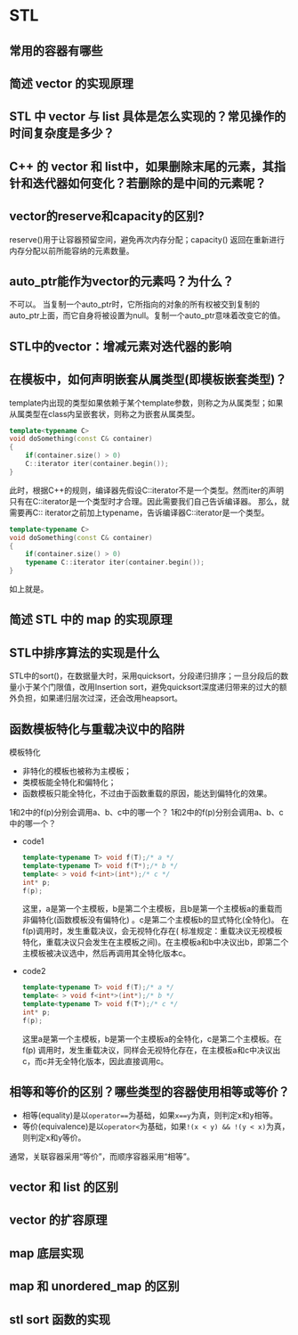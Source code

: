 # STL

## 常用的容器有哪些

## 简述 vector 的实现原理

## STL 中 vector 与 list 具体是怎么实现的？常见操作的时间复杂度是多少？

## C++ 的 vector 和 list中，如果删除末尾的元素，其指针和迭代器如何变化？若删除的是中间的元素呢？

## vector的reserve和capacity的区别?

reserve()用于让容器预留空间，避免再次内存分配；capacity() 返回在重新进行内存分配以前所能容纳的元素数量。

## auto_ptr能作为vector的元素吗？为什么？

不可以。 当复制一个auto_ptr时，它所指向的对象的所有权被交到复制的auto_ptr上面，而它自身将被设置为null。复制一个auto_ptr意味着改变它的值。

## STL中的vector：增减元素对迭代器的影响

## 在模板中，如何声明嵌套从属类型(即模板嵌套类型)？

template内出现的类型如果依赖于某个template参数，则称之为从属类型；如果从属类型在class内呈嵌套状，则称之为嵌套从属类型。

```cpp
template<typename C>
void doSomething(const C& container)
{
    if(container.size() > 0)
    C::iterator iter(container.begin());
}
```

此时，根据C++的规则，编译器先假设C::iterator不是一个类型。然而iter的声明只有在C::iterator是一个类型时才合理。因此需要我们自己告诉编译器。
那么，就需要再C::
iterator之前加上typename，告诉编译器C::iterator是一个类型。

```cpp
template<typename C>
void doSomething(const C& container)
{
    if(container.size() > 0)
    typename C::iterator iter(container.begin());
}
```

如上就是。

## 简述 STL 中的 map 的实现原理

## STL中排序算法的实现是什么

STL中的sort()，在数据量大时，采用quicksort，分段递归排序；一旦分段后的数量小于某个门限值，改用Insertion
sort，避免quicksort深度递归带来的过大的额外负担，如果递归层次过深，还会改用heapsort。

## 函数模板特化与重载决议中的陷阱

模板特化

* 非特化的模板也被称为主模板；
* 类模板能全特化和偏特化；
* 函数模板只能全特化，不过由于函数重载的原因，能达到偏特化的效果。

1和2中的f(p)分别会调用a、b、c中的哪一个？ 1和2中的f(p)分别会调用a、b、c中的哪一个？

* code1
    ```cpp
    template<typename T> void f(T);/* a */          
    template<typename T> void f(T*);/* b */         
    template< > void f<int>(int*);/* c */           
    int* p;                                         
    f(p);   
    ```

  这里，a是第一个主模板，b是第二个主模板，且b是第一个主模板a的重载而非偏特化(函数模板没有偏特化)
  。c是第二个主模板b的显式特化(全特化)。 在f(p)调用时，发生重载决议，会无视特化存在(
  标准规定：重载决议无视模板特化，重载决议只会发生在主模板之间)。在主模板a和b中决议出b，即第二个主模板被决议选中，然后再调用其全特化版本c。
* code2
    ```cpp
    template<typename T> void f(T);/* a */
    template< > void f<int*>(int*);/* b */
    template<typename T> void f(T*);/* c */
    int* p;
    f(p);
    ```
  这里a是第一个主模板，b是第一个主模板a的全特化，c是第二个主模板。在f(p)
  调用时，发生重载决议，同样会无视特化存在，在主模板a和c中决议出c，而c并无全特化版本，因此直接调用c。

## 相等和等价的区别？哪些类型的容器使用相等或等价？

* 相等(equality)是以`operator==`为基础，如果`x==y`为真，则判定x和y相等。
* 等价(equivalence)是以`operator<`为基础，如果`!(x < y) && !(y < x)`为真，则判定x和y等价。

通常，关联容器采用“等价”，而顺序容器采用“相等”。

## vector 和 list 的区别

## vector 的扩容原理

## map 底层实现

## map 和 unordered_map 的区别

## stl sort 函数的实现




